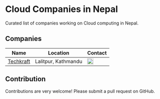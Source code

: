 # Cloud Companies in Nepal

Curated list of companies working on Cloud computing in Nepal.

## Companies
Name | Location | Contact
------------ | ------- | -------
[Techkraft](https://techkraftinc.com/) | Lalitpur, Kathmandu | <a href="https://www.linkedin.com/company/techkraftinc/" target="_blank"><img src="https://cdn.jsdelivr.net/npm/simple-icons@latest/icons/linkedin.svg" width="20"/></a>



## Contribution
Contributions are very welcome! Please submit a pull request on GitHub.